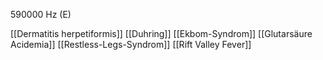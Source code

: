 590000 Hz (E)

[[Dermatitis herpetiformis]]
[[Duhring]]
[[Ekbom-Syndrom]]
[[Glutarsäure Acidemia]]
[[Restless-Legs-Syndrom]]
[[Rift Valley Fever]]